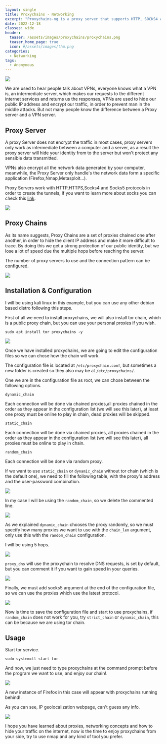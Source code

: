 ```yaml
---
layout: single
title: Proxychains - Networking
excerpt: "Proxychains-ng is a proxy server that supports HTTP, SOCKS4 and SOCKS5 internet protocols, and that works on Linux / GNU, BSD and Mac OS X distributions. Proxychains-ng allows any TCP connection made by a given program to follow a series of proxies up your destiny. In today's post, we are going to cover the installation, configuration and usage of proxychains in kali linux."
date: 2022-12-18
classes: wide
header:
  teaser: /assets/images/proxychains/proxychains.png
  teaser_home_page: true
  icon: #/assets/images/thm.png
categories:
  - Networking
tags:
  - Anonymous
---
```


![](/assets/images/proxychains/proxychains.png)

We are used to hear people talk about VPNs, everyone knows what a VPN is, an intermediate server, which makes our requests to the different internet services and returns us the responses, VPNs are used to hide our public IP address and encrypt our traffic, in order to prevent man in the middle attacks. But not many people know the difference between a Proxy server and a VPN server. 

## Proxy Server

A proxy Server does not encrypt the traffic in most cases, proxy servers only work as intermediate between a computer and a server, as a result the proxy server will hide your identity from to the server but won't protect any sensible data transmitted.

VPNs also encrypt all the network data generated by your computer, meanwhile, the Proxy Server only handle's the network data form a specific application (Firefox,Nmap,Metasploit...).

Proxy Servers work with HTTP,HTTPS,Socks4 and Socks5 protocols in order to create the tunnels, if you want to learn more about socks you can check this [link](https://securityintelligence.com/posts/socks-proxy-primer-what-is-socks5-and-why-should-you-use-it/).

![](/assets/images/proxychains/slayer0x.png)

## Proxy Chains

As its name suggests, Proxy Chains are a set of proxies chained one after another, in order to hide the client IP address and make it more difficult to trace.
By doing this we get a strong protection of our public identity, but we lose a lot of speed due the multiple hops before reaching the server.  

The number of proxy servers to use and the connection pattern can be configured.

![](/assets/images/proxychains/pattern.jpg)

## Installation & Configuration

I will be using kali linux in this example, but you can use any other debian based distro following this steps.

First of all we need to install proxychains, we will also install tor chain, which is a public proxy chain, but you can use your personal proxies if you wish.

`sudo apt install tor proxychains -y`

![](/assets/images/proxychains/installation.PNG)

Once we have installed proxychains, we are going to edit the configuration files so we can chose how the chain will work.

The configuration file is located at `/etc/proxychain.conf`, but sometimes a new folder is created so they also may be at `/etc/proxychains/`.

One we are in the configuration file as root, we can chose between the following options.

`dynamic_chain`

Each connection will be done via chained proxies,all proxies chained in the order as they appear in the configuration list (we will see this later), at least one proxy must be online to play in chain, dead proxies will be skipped.

`static_chain`

Each connection will be done via chained proxies, all proxies chained in the order as they appear in the configuration list (we will see this later), all proxies must be online to play in chain.

`random_chain`

Each connection will be done via random proxy.


If we want to use `static_chain` or `dynamic_chain` without tor chain (which is the default one), we need to fill the following table, with the proxy's address and the user-password combination.

![](/assets/images/proxychains/table.PNG)


In my case I will be using the `random_chain`, so we delete the commented line.

![](/assets/images/proxychains/dynamic.PNG)

As we explained `dynamic_chain` chooses the proxy randomly, so we must specify how many proxies we want to use with the `chain_len` argument, only use this with the `random_chain` configuration.

I will be using 5 hops.

![](/assets/images/proxychains/length.PNG)

`proxy_dns` will use the proxychain to resolve DNS requests, is set by default, but you can comment it if you want to gain speed in your queries.

![](/assets/images/proxychains/proxydns.PNG)

Finally, we must add socks5 argument at the end of the configuration file, so we can use the proxies which use the latest protocol. 

![](/assets/images/proxychains/socks.PNG)

Now is time to save the configuration file and start to use proxychains, if `random_chain` does not work for you, try `strict_chain` or `dynamic_chain`, this can be because we are using tor chain.

## Usage

Start tor service.

`sudo systemctl start tor`

And now, we just need to type proxychains at the command prompt before the program we want to use, and enjoy our chain!.

![](/assets/images/proxychains/proxychainscmd.PNG)

A new instance of Firefox in this case will appear with proxychains running behind!.

As you can see, IP geolocalization webpage, can't guess any info.

![](/assets/images/proxychains/IP.PNG)

I hope you have learned about proxies, networking concepts and how to hide your traffic on the internet, now is the time to enjoy proxychains from your side, try to use nmap and any kind of tool you prefer.